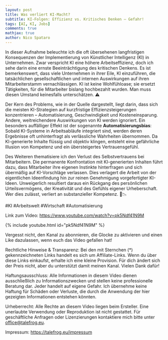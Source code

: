 ```yaml
---
layout: post
title: Was verliert KI-Macht?
subtitle: KI-Folgen: Effizienz vs. Kritisches Denken – Gefahr!
tags: [AI, KI, Jobs]
comments: true
mathjax: true
author: Nico Spataro
---
```


In dieser Aufnahme beleuchte ich die oft übersehenen langfristigen Konsequenzen der Implementierung von Künstlicher Intelligenz (KI) in Unternehmen. Zwar verspricht KI eine höhere Arbeitseffizienz, doch ich sehe darin eine ernste Beeinträchtigung des kritischen Denkens. Es ist bemerkenswert, dass viele Unternehmen in ihrer Eile, KI einzuführen, die tatsächlichen gesellschaftlichen und internen Auswirkungen auf ihren Mitarbeiterstamm vernachlässigen. KI ist keine Wohlfühloase; sie ersetzt Tätigkeiten, für die Mitarbeiter bislang hochbezahlt wurden. Man muss diesen Umstand keinesfalls unterschätzen. ⚠️

Der Kern des Problems, wie in der Quelle dargestellt, liegt darin, dass sich die meisten KI-Strategien auf kurzfristige Effizienzsteigerungen konzentrieren – Automatisierung, Geschwindigkeit und Kosteneinsparung. Andere, weitreichendere Auswirkungen von KI werden ignoriert. Ein besonders auffälliger Effekt ist der sogenannte **Automatisierungsbias**: Sobald KI-Systeme in Arbeitsabläufe integriert sind, werden deren Ergebnisse oft unhinterfragt als verlässliche Wahrheiten übernommen. Da KI-generierte Inhalte flüssig und objektiv klingen, entsteht eine gefährliche Illusion von Kompetenz und ein übersteigertes Vertrauensgefühl.

Des Weiteren thematisiere ich den Verlust des Selbstvertrauens bei Mitarbeitern. Die permanente Konfrontation mit KI-generierten Inhalten führt dazu, dass Mitarbeiter ihre eigenen Instinkte hinterfragen und sich übermäßig auf KI-Vorschläge verlassen. Dies verlagert die Arbeit von der eigentlichen Ideenfindung hin zur reinen Genehmigung vorgefertigter KI-Ideen. Unweigerlich resultiert daraus ein Rückgang des persönlichen Urteilsvermögens, der Kreativität und des Gefühls eigener Urheberschaft. Wer dies zulässt, verliert an substanzieller Kompetenz. 🧐📉

#KI #Arbeitswelt #Wirtschaft #Automatisierung

Link zum Video:
https://www.youtube.com/watch?v=pk5Ndf41N9M

{% include youtube.html id="pk5Ndf41N9M" %}

Vergesst nicht, den Kanal zu abonnieren, die Glocke zu aktivieren und einen Like dazulassen, wenn euch das Video gefallen hat!

Rechtliche Hinweise & Transparenz:
Bei den mit Sternchen (*) gekennzeichneten Links handelt es sich um Affiliate-Links. Wenn du über diese Links einkaufst, erhalte ich eine kleine Provision. Für dich ändert sich der Preis nicht, aber du unterstützt damit meinen Kanal. Vielen Dank dafür!

Haftungsausschluss:
Alle Informationen in diesem Video dienen ausschließlich zu Informationszwecken und stellen keine professionelle Beratung dar. Jeder handelt auf eigene Gefahr. Ich übernehme keine Haftung für Schäden oder Verluste, die durch die Anwendung der hier gezeigten Informationen entstehen könnten.

Urheberrecht:
Alle Rechte an diesem Video liegen beim Ersteller. Eine unerlaubte Verwendung oder Reproduktion ist nicht gestattet. Für geschäftliche Anfragen oder Lizenzierungen kontaktiere mich bitte unter office@talefrog.eu.

Impressum: 
https://talefrog.eu/impressum
